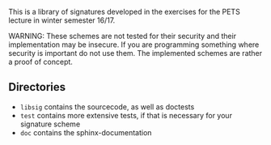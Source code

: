 This is a library of signatures developed in the exercises for the
PETS lecture in winter semester 16/17.

WARNING: These schemes are not tested for their security and their
implementation may be insecure. If you are programming something where
security is important do not use them. The implemented schemes are
rather a proof of concept.

## Directories
- `libsig` contains the sourcecode, as well as doctests
- `test` contains more extensive tests, if that is necessary for your signature scheme
- `doc` contains the sphinx-documentation
